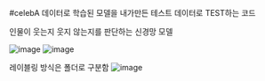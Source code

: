 #celebA 데이터로 학습된 모델을 내가만든 테스트 데이터로 TEST하는 코드

인물이 웃는지 웃지 않는지를 판단하는 신경망 모델

![image](https://github.com/downy25/celebA_model_custom_data_test/assets/112371402/f6a5a798-600f-4f33-ac69-c19c78945be9)
![image](https://github.com/downy25/celebA_model_custom_data_test/assets/112371402/d1ae77c7-d5c2-4cc4-8e54-87d5d91dc589)

레이블링 방식은 폴더로 구분함
![image](https://github.com/downy25/celebA_model_custom_data_test/assets/112371402/ae21c297-c285-4bab-a51c-29ba3cc4afae)
